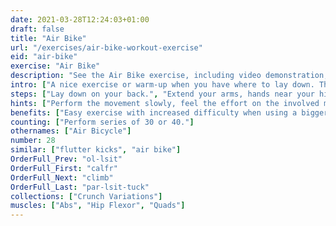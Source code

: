 ```yaml
---
date: 2021-03-28T12:24:03+01:00
draft: false
title: "Air Bike"
url: "/exercises/air-bike-workout-exercise"
eid: "air-bike"
exercise: "Air Bike"
description: "See the Air Bike exercise, including video demonstration, instructions on how-to perform, benefits, activated body parts and related exercises."
intro: ["A nice exercise or warm-up when you have where to lay down. The movement adds an hip dynamic allied to abs movement."]
steps: ["Lay down on your back.", "Extend your arms, hands near your hips.", "Slightly raise your legs, bending the knees.", "Extend one leg, while bringing the opposite knee close to your chest, like pedaling a bike.", "This is one repetition.", "Now switch, extending and bending alternate legs."]
hints: ["Perform the movement slowly, feel the effort on the involved muscles.", "You should not strain your neck."]
benefits: ["Easy exercise with increased difficulty when using a bigger number of reps.", "Activates abs with a light and dynamic movement."]
counting: ["Perform series of 30 or 40."]
othernames: ["Air Bicycle"]
number: 28
similar: ["flutter kicks", "air bike"]
OrderFull_Prev: "ol-lsit"
OrderFull_First: "calfr"
OrderFull_Next: "climb"
OrderFull_Last: "par-lsit-tuck"
collections: ["Crunch Variations"]
muscles: ["Abs", "Hip Flexor", "Quads"]
---
```

